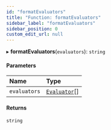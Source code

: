 ```yaml
---
id: "formatEvaluators"
title: "Function: formatEvaluators"
sidebar_label: "formatEvaluators"
sidebar_position: 0
custom_edit_url: null
---
```


▸ **formatEvaluators**(`evaluators`): `string`

#### Parameters

| Name | Type |
| :------ | :------ |
| `evaluators` | [`Evaluator`](../interfaces/Evaluator.md)[] |

#### Returns

`string`
